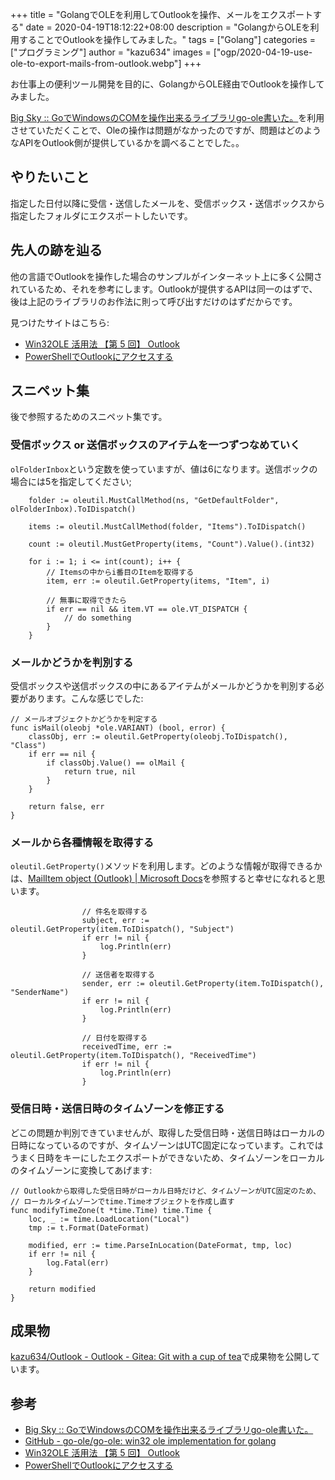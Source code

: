 +++
title = "GolangでOLEを利用してOutlookを操作、メールをエクスポートする"
date = 2020-04-19T18:12:22+08:00
description = "GolangからOLEを利用することでOutlookを操作してみました。"
tags = ["Golang"]
categories = ["プログラミング"]
author = "kazu634"
images = ["ogp/2020-04-19-use-ole-to-export-mails-from-outlook.webp"]
+++

お仕事上の便利ツール開発を目的に、GolangからOLE経由でOutlookを操作してみました。

[Big Sky :: GoでWindowsのCOMを操作出来るライブラリgo-ole書いた。](https://mattn.kaoriya.net/software/lang/go/20110122001853.htm)を利用させていただくことで、Oleの操作は問題がなかったのですが、問題はどのようなAPIをOutlook側が提供しているかを調べることでした。。

## やりたいこと
指定した日付以降に受信・送信したメールを、受信ボックス・送信ボックスから指定したフォルダにエクスポートしたいです。

## 先人の跡を辿る
他の言語でOutlookを操作した場合のサンプルがインターネット上に多く公開されているため、それを参考にします。Outlookが提供するAPIは同一のはずで、後は上記のライブラリのお作法に則って呼び出すだけのはずだからです。

見つけたサイトはこちら:

- [Win32OLE 活用法 【第 5 回】 Outlook](https://magazine.rubyist.net/articles/0007/0007-Win32OLE.html)
- [PowerShellでOutlookにアクセスする](https://kapibara-sos.net/archives/394)

## スニペット集
後で参照するためのスニペット集です。

### 受信ボックス or 送信ボックスのアイテムを一つずつなめていく
`olFolderInbox`という定数を使っていますが、値は6になります。送信ボックの場合には5を指定してください;

```
	folder := oleutil.MustCallMethod(ns, "GetDefaultFolder", olFolderInbox).ToIDispatch()

	items := oleutil.MustCallMethod(folder, "Items").ToIDispatch()

	count := oleutil.MustGetProperty(items, "Count").Value().(int32)

	for i := 1; i <= int(count); i++ {
		// Itemsの中からi番目のItemを取得する
		item, err := oleutil.GetProperty(items, "Item", i)

		// 無事に取得できたら
		if err == nil && item.VT == ole.VT_DISPATCH {
			// do something
		}
	}
```

### メールかどうかを判別する
受信ボックスや送信ボックスの中にあるアイテムがメールかどうかを判別する必要があります。こんな感じでした:

```
// メールオブジェクトかどうかを判定する
func isMail(oleobj *ole.VARIANT) (bool, error) {
	classObj, err := oleutil.GetProperty(oleobj.ToIDispatch(), "Class")
	if err == nil {
		if classObj.Value() == olMail {
			return true, nil
		}
	}

	return false, err
}
```

### メールから各種情報を取得する
`oleutil.GetProperty()`メソッドを利用します。どのような情報が取得できるかは、[MailItem object (Outlook) | Microsoft Docs](https://docs.microsoft.com/en-us/office/vba/api/outlook.mailitem)を参照すると幸せになれると思います。

```
				// 件名を取得する
				subject, err := oleutil.GetProperty(item.ToIDispatch(), "Subject")
				if err != nil {
					log.Println(err)
				}

				// 送信者を取得する
				sender, err := oleutil.GetProperty(item.ToIDispatch(), "SenderName")
				if err != nil {
					log.Println(err)
				}

				// 日付を取得する
				receivedTime, err := oleutil.GetProperty(item.ToIDispatch(), "ReceivedTime")
				if err != nil {
					log.Println(err)
				}
```

### 受信日時・送信日時のタイムゾーンを修正する
どこの問題か判別できていませんが、取得した受信日時・送信日時はローカルの日時になっているのですが、タイムゾーンはUTC固定になっています。これではうまく日時をキーにしたエクスポートができないため、タイムゾーンをローカルのタイムゾーンに変換してあげます:

```
// Outlookから取得した受信日時がローカル日時だけど、タイムゾーンがUTC固定のため、
// ローカルタイムゾーンでtime.Timeオブジェクトを作成し直す
func modifyTimeZone(t *time.Time) time.Time {
	loc, _ := time.LoadLocation("Local")
	tmp := t.Format(DateFormat)

	modified, err := time.ParseInLocation(DateFormat, tmp, loc)
	if err != nil {
		log.Fatal(err)
	}

	return modified
}
```


## 成果物
[kazu634/Outlook -  Outlook - Gitea: Git with a cup of tea](https://gitea.kazu634.com/kazu634/Outlook)で成果物を公開しています。

## 参考
- [Big Sky :: GoでWindowsのCOMを操作出来るライブラリgo-ole書いた。](https://mattn.kaoriya.net/software/lang/go/20110122001853.htm)
- [GitHub - go-ole/go-ole: win32 ole implementation for golang](https://github.com/go-ole/go-ole)
- [Win32OLE 活用法 【第 5 回】 Outlook](https://magazine.rubyist.net/articles/0007/0007-Win32OLE.html)
- [PowerShellでOutlookにアクセスする](https://kapibara-sos.net/archives/394)
